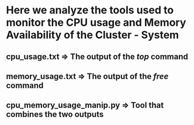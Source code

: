 # Here we analyze the tools used to monitor the CPU usage and Memory Availability of the Cluster - System
## cpu_usage.txt => The output of the *top* command 
## memory_usage.txt => The output of the *free* command 
## cpu_memory_usage_manip.py => Tool that combines the two outputs 

